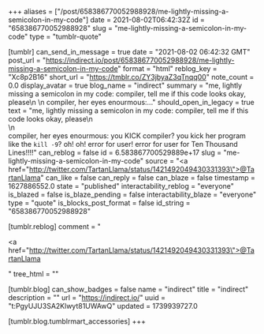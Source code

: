 +++
aliases = ["/post/658386770052988928/me-lightly-missing-a-semicolon-in-my-code"]
date = 2021-08-02T06:42:32Z
id = "658386770052988928"
slug = "me-lightly-missing-a-semicolon-in-my-code"
type = "tumblr-quote"

[tumblr]
can_send_in_message = true
date = "2021-08-02 06:42:32 GMT"
post_url = "https://indirect.io/post/658386770052988928/me-lightly-missing-a-semicolon-in-my-code"
format = "html"
reblog_key = "Xc8p2B16"
short_url = "https://tmblr.co/ZY3jbyaZ3qTnqq00"
note_count = 0.0
display_avatar = true
blog_name = "indirect"
summary = "me, lightly missing a semicolon in my code: compiler, tell me if this code looks okay, please\n \n compiler, her eyes enourmous:..."
should_open_in_legacy = true
text = "me, lightly missing a semicolon in my code: compiler, tell me if this code looks okay, please\n<br/>\n<br/>compiler, her eyes enourmous: you KICK compiler? you kick her program like the `kill -9`? oh! oh! error for user! error for user for Ten Thousand Lines!!!!"
can_reblog = false
id = 6.583867700529889e+17
slug = "me-lightly-missing-a-semicolon-in-my-code"
source = "<a href=\"http://twitter.com/TartanLlama/status/1421492049430331393\">@TartanLlama</a>"
can_like = false
can_reply = false
can_blaze = false
timestamp = 1627886552.0
state = "published"
interactability_reblog = "everyone"
is_blazed = false
is_blaze_pending = false
interactability_blaze = "everyone"
type = "quote"
is_blocks_post_format = false
id_string = "658386770052988928"

[tumblr.reblog]
comment = "<p><a href=\"http://twitter.com/TartanLlama/status/1421492049430331393\">@TartanLlama</a></p>"
tree_html = ""

[tumblr.blog]
can_show_badges = false
name = "indirect"
title = "indirect"
description = ""
url = "https://indirect.io/"
uuid = "t:PgyUJU3SA2Klwyt81UWAwQ"
updated = 1739939727.0

[tumblr.blog.tumblrmart_accessories]
+++
